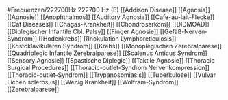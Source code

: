 #Frequenzen/222700Hz
222700 Hz (E)
[[Addison Disease]]
[[Agnosia]]
[[Agnosie]]
[[Anophthalmos]]
[[Auditory Agnosia]]
[[Cafe-au-lait-Flecke]]
[[Cat Diseases]]
[[Chagas-Krankheit]]
[[Chondrosarkom]]
[[DIDMOAD]]
[[Diplegischer Infantile Cbl. Palsy]]
[[Finger Agnosie]]
[[Gefäß-Nerven-Syndrom]]
[[Hodenkrebs]]
[[Inokulation Lymphoreticulosis]]
[[Kostoklavikulären Syndrom]]
[[Krebs]]
[[Monoplegischen Zerebralparese]]
[[Quadriplegic Infantile Zerebralparese]]
[[Scalenus Anticus Syndrom]]
[[Sensory Agnosie]]
[[Spastische Diplegie]]
[[Taktile Agnosie]]
[[Thoracic Surgical Procedures]]
[[Thoracic-outlet-Syndrom Nervenkompression]]
[[Thoracic-outlet-Syndrom]]
[[Trypanosomiasis]]
[[Tuberkulose]]
[[Vulvar Lichen sclerosus]]
[[Wenig Krankheit]]
[[Wolfram-Syndrom]]
[[Zerebralparese]]